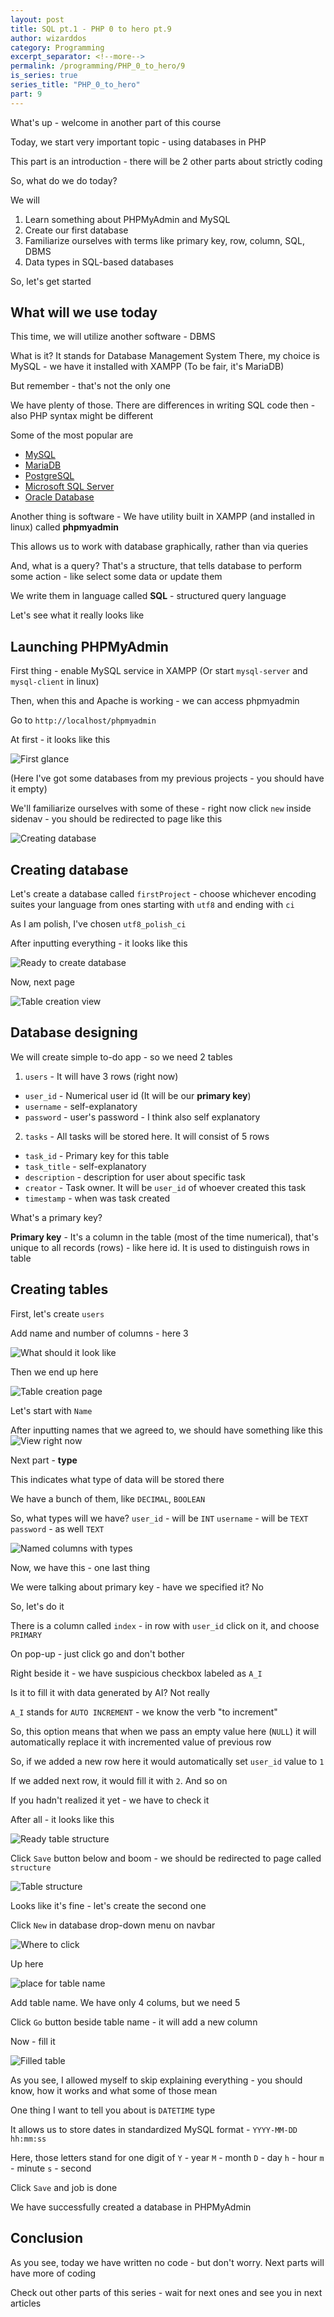 ```yaml
---
layout: post
title: SQL pt.1 - PHP 0 to hero pt.9
author: wizarddos
category: Programming
excerpt_separator: <!--more-->
permalink: /programming/PHP_0_to_hero/9
is_series: true
series_title: "PHP_0_to_hero"
part: 9
---
```


What's up - welcome in another part of this course

Today, we start very important topic - using databases in PHP

This part is an introduction - there will be 2 other parts about strictly coding
<!--more-->
So, what do we do today?

We will
1. Learn something about PHPMyAdmin and MySQL
2. Create our first database
3. Familiarize ourselves with terms like primary key, row, column, SQL, DBMS
4. Data types in SQL-based databases

So, let's get started

## What will we use today

This time, we will utilize another software - DBMS

What is it? It stands for Database Management System
There, my choice is MySQL - we have it installed with XAMPP 
(To be fair, it's MariaDB)

But remember - that's not the only one

We have plenty of those. There are differences in writing SQL code then - also PHP syntax might be different

Some of the most popular are 
- [MySQL](https://www.mysql.com/products/)
- [MariaDB](https://mariadb.org/)
- [PostgreSQL](https://www.postgresql.org/)
- [Microsoft SQL Server](https://www.microsoft.com/en-us/sql-server/sql-server-downloads)
- [Oracle Database](https://www.oracle.com/database/)

Another thing is software - We have utility built in XAMPP (and installed in linux) called **phpmyadmin**

This allows us to work with database graphically, rather than via queries

And, what is a query? That's a structure, that tells database to perform some action - like select some data or update them

We write them in language called **SQL** - structured query language

Let's see what it really looks like

## Launching PHPMyAdmin

First thing - enable MySQL service in XAMPP (Or start `mysql-server` and `mysql-client` in linux)

Then, when this and Apache is working - we can access phpmyadmin

Go to `http://localhost/phpmyadmin`

At first - it looks like this


![First glance](https://dev-to-uploads.s3.amazonaws.com/uploads/articles/vnd9uht6trhvztpzab48.png)

(Here I've got some databases from my previous projects - you should have it empty)

We'll familiarize ourselves with some of these - right now click `new` inside sidenav - you should be redirected to page like this


![Creating database](https://dev-to-uploads.s3.amazonaws.com/uploads/articles/8uris67ktmzeat3hyih7.png)

## Creating database

Let's create a database called `firstProject` - choose whichever encoding suites your language from ones starting with `utf8` and ending with `ci`

As I am polish, I've chosen `utf8_polish_ci`

After inputting everything - it looks like this


![Ready to create database](https://dev-to-uploads.s3.amazonaws.com/uploads/articles/ajfwbr5etr0n8w5s8zww.png)


Now, next page

![Table creation view](https://dev-to-uploads.s3.amazonaws.com/uploads/articles/milpwrtq2es4420ouiv5.png)

## Database designing

We will create simple to-do app - so we need 2 tables

1. `users` - It will have 3 rows (right now)
 - `user_id` - Numerical user id (It will be our **primary key**)
 - `username` - self-explanatory
 - `password` - user's password - I think also self explanatory

2. `tasks` - All tasks will be stored here. It will consist of 5 rows  
 - `task_id` - Primary key for this table
 - `task_title` - self-explanatory
 - `description` - description for user about specific task
 - `creator` - Task owner. It will be `user_id` of whoever created this task
 - `timestamp` - when was task created

What's a primary key? 

**Primary key** - It's a column in the table (most of the time numerical), that's unique to all records (rows) - like here id. 
It is used to distinguish rows in table

## Creating tables

First, let's create `users`

Add name and number of columns - here 3

![What should it look like](https://dev-to-uploads.s3.amazonaws.com/uploads/articles/4insqc1bn2u3sze6u6ik.png)

Then we end up here

![Table creation page](https://dev-to-uploads.s3.amazonaws.com/uploads/articles/32bqjyfvti6wyn3ei7sf.png)

Let's start with `Name`

After inputting names that we agreed to, we should have something like this
![View right now](https://dev-to-uploads.s3.amazonaws.com/uploads/articles/ntc6uhjojrcp779ld2xs.png)

Next part - **type**

This indicates what type of data will be stored there

We have a bunch of them, like `DECIMAL`, `BOOLEAN`

So, what types will we have?
`user_id` - will be `INT`
`username` - will be `TEXT`
`password` - as well `TEXT`


![Named columns with types](https://dev-to-uploads.s3.amazonaws.com/uploads/articles/iz4f4cdux0ks6h110pai.png)


Now, we have this - one last thing

We were talking about primary key - have we specified it? No

So, let's do it

There is a column called `index` - in row with `user_id` click on it, and choose `PRIMARY`

On pop-up - just click go and don't bother

Right beside it - we have suspicious checkbox labeled as `A_I` 

Is it to fill it with data generated by AI? Not really

`A_I` stands for `AUTO INCREMENT` - we know the verb "to increment"

So, this option means that when we pass an empty value here (`NULL`) it will automatically replace it with incremented value of previous row

So, if we added a new row here it would automatically set `user_id` value to `1` 

If we added next row, it would fill it with `2`. And so on

If you hadn't realized it yet - we have to check it

After all - it looks like this

![Ready table structure](https://dev-to-uploads.s3.amazonaws.com/uploads/articles/eenmgdgtsegyehu7oor1.png)

Click `Save` button below and boom - we should be redirected to page called `structure`


![Table structure](https://dev-to-uploads.s3.amazonaws.com/uploads/articles/jf0bycgkzy83vgjt5anb.png)

Looks like it's fine - let's create the second one

Click `New` in database drop-down menu on navbar

![Where to click](https://dev-to-uploads.s3.amazonaws.com/uploads/articles/e968ziuyl41nnbyflhvm.png)

Up here

![place for table name](https://dev-to-uploads.s3.amazonaws.com/uploads/articles/h2imbdkah5pdr1g7eehd.png)

Add table name. We have only 4 colums, but we need 5

Click `Go` button beside table name - it will add a new column

Now - fill it

![Filled table](https://dev-to-uploads.s3.amazonaws.com/uploads/articles/y8emnma3rohxsfyn5izt.png)

As you see, I allowed myself to skip explaining everything - you should know, how it works and what some of those mean

One thing I want to tell you about is `DATETIME` type

It allows us to store dates in standardized MySQL format - `YYYY-MM-DD hh:mm:ss`

Here, those letters stand for one digit of
`Y` - year
`M` - month 
`D` - day
`h` - hour
`m` - minute
`s` - second

Click `Save` and job is done

We have successfully created a database in PHPMyAdmin

## Conclusion

As you see, today we have written no code - but don't worry.
Next parts will have more of coding

Check out other parts of this series - wait for next ones and see you in next articles 